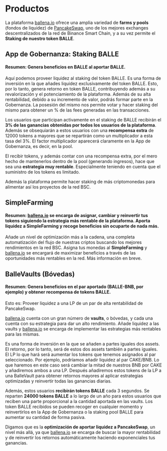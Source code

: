 # Productos

La plataforma [ballena.io](https://ballena.io/) ofrece una amplia variedad de **farms y pools** \(fondos de liquidez\) de [PancakeSwap](https://pancakeswap.finance/), uno de los mejores exchanges descentralizados de la red de Binance Smart Chain, y a su vez permite el **Staking de nuestro token BALLE**.

## App de Gobernanza: Staking BALLE

#### Resumen: Genera beneficios en BALLE al aportar BALLE.

Aquí podemos proveer liquidez al staking del token BALLE. Es una forma de inversión en la que añades liquidez exclusivamente del token BALLE. Esto, por lo tanto, genera retorno en token BALLE, contribuyendo además a su revalorización y el potenciamiento de la plataforma. Además de su alta rentabilidad, debido a su incremento de valor, podrás formar parte en la Gobernanza. La posesión del mismo nos permite votar y hacer staking del mismo para obtener un % de las fees generadas en las transacciones.

Los usuarios que participan activamente en el staking de BALLE recibirán el **3% de las ganancias obtenidas por todos los usuarios de la plataforma**. Además se obsequiarán a estos usuarios con una **recompensa extra** de 12000 tokens a mayores que se repartirán como un multiplicador a esta tasa del 3%. El factor multiplicador aparecerá claramente en la App de Gobernanza, es decir, en la pool. 

El recibir tokens, y además contar con una recompensa extra, por el mero hecho de mantenerlos dentro de la pool \(generando ingresos\), hace que sea una **estrategia muy rentable**. Especialmente teniendo en cuenta que el suministro de los tokens es limitado.

Además la plataforma permite hacer staking de más criptomonedas para alimentar así los proyectos de la red BSC.

## SimpleFarming

#### Resumen: [ballena.io](https://ballena.io/) se encarga de asignar, cambiar y reinvertir tus tokens siguiendo la estrategia más rentable de la plataforma. Aporta liquidez a SimpleFarming y recoge beneficios sin ocuparte de nada más.

Añade un nivel de optimización más a la cadena, una completa automatización del flujo de nuestras criptos buscando los mejores rendimientos en la red BSC. Asigna tus monedas al **SimpleFarming** y [ballena.io](https://ballena.io/) se encargará de maximizar beneficios a través de las oportunidades más rentables en la red. Más información en breve.

## BalleVaults \(Bóvedas\)

#### Resumen: Genera beneficios en el par aportado \(BALLE-BNB, por ejemplo\) y obtener recompensa de tokens BALLE.

Esto es: Proveer liquidez a una LP de un par de alta rentabilidad de PancakeSwap.

[ballena.io](https://ballena.io/) cuenta con un gran número de **vaults**, o bóvedas, y cada una cuenta con su estrategia para dar un alto rendimiento. Añade liquidez a las vaults y [ballena.io](https://ballena.io/) se encarga de implementar las estrategias más rentables para las mismas.

Es una forma de inversión en la que se añaden a partes iguales dos assets. El retorno, por lo tanto, será de estos dos assets también a partes iguales. El LP lo que hará será aumentar los tokens que tenemos asignados al par seleccionado. Por ejemplo, podríamos añadir liquidez al par CAKE/BNB. Lo que haremos en este caso será cambiar la mitad de nuestros BNB por CAKE y añadiremos ambos a una LP. Después añadiremos estos tokens de la LP a una BalleVault para obtener retornos mayores al aplicar estrategias optimizadas y reinvertir todas las ganancias diarias.

Además, estos usuarios **recibirán tokens BALLE** cada 3 segundos. Se reparten **24000 tokens BALLE** a lo largo de un año para estos usuarios que reciben una parte proporcional a la cantidad aportada en las vaults. Los token BALLE recibidos se pueden recoger en cualquier momento y reinvertirlos en la App de Gobernanza o la staking pool BALLE para aumentar su cantidad de forma pasiva.

Digamos que es la **optimización de aportar liquidez a PancakeSwap**, un nivel más allá, ya que [ballena.io](https://ballena.io/) se encarga de buscar la mayor rentabilidad y de reinvertir los retornos automáticamente haciendo exponenciales tus ganancias.






